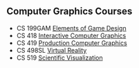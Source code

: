 

## Computer Graphics Courses

- CS 199GAM [Elements of Game Design](https://learn.illinois.edu/course/view.php?id=26602)
- CS 418    [Interactive Computer Graphics](https://courses.engr.illinois.edu/cs418/sp2018/)
- CS 419    [Production Computer Graphics](https://courses.engr.illinois.edu/cs419/sp2017/)
- CS 498SL  [Virtual Reality](https://courses.engr.illinois.edu/cs498sl3/sp2017/)
- CS 519    [Scientific Visualization](https://courses.engr.illinois.edu/cs519/fa2015/index.html)

